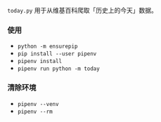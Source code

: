 `today.py` 用于从维基百科爬取「历史上的今天」数据。

### 使用

- `python -m ensurepip`
- `pip install --user pipenv`
- `pipenv install`
- `pipenv run python -m today`

### 清除环境

- `pipenv --venv`
- `pipenv --rm`
